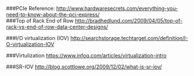###PCIe
Reference: http://www.hardwaresecrets.com/everything-you-need-to-know-about-the-pci-express/  
###Top of Rack End of Row
http://bradhedlund.com/2009/04/05/top-of-rack-vs-end-of-row-data-center-designs/  

###I/O virtualization (IOV)
http://searchstorage.techtarget.com/definition/I-O-virtualization-IOV  


###Virtulization
https://www.infoq.com/articles/virtualization-intro  

###SR-IOV
http://blog.scottlowe.org/2009/12/02/what-is-sr-iov/

